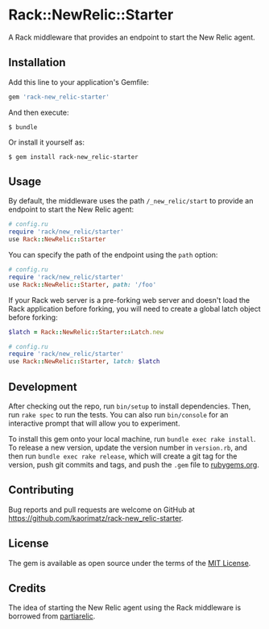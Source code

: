 # Rack::NewRelic::Starter

A Rack middleware that provides an endpoint to start the New Relic agent.

## Installation

Add this line to your application's Gemfile:

```ruby
gem 'rack-new_relic-starter'
```

And then execute:

    $ bundle

Or install it yourself as:

    $ gem install rack-new_relic-starter

## Usage

By default, the middleware uses the path `/_new_relic/start` to provide an endpoint to start the New Relic agent:

```ruby
# config.ru
require 'rack/new_relic/starter'
use Rack::NewRelic::Starter
```

You can specify the path of the endpoint using the `path` option:

```ruby
# config.ru
require 'rack/new_relic/starter'
use Rack::NewRelic::Starter, path: '/foo'
```

If your Rack web server is a pre-forking web server and doesn't load the Rack application before forking, you will need to create a global latch object before forking:

```ruby
$latch = Rack::NewRelic::Starter::Latch.new

# config.ru
require 'rack/new_relic/starter'
use Rack::NewRelic::Starter, latch: $latch
```

## Development

After checking out the repo, run `bin/setup` to install dependencies. Then, run `rake spec` to run the tests. You can also run `bin/console` for an interactive prompt that will allow you to experiment.

To install this gem onto your local machine, run `bundle exec rake install`. To release a new version, update the version number in `version.rb`, and then run `bundle exec rake release`, which will create a git tag for the version, push git commits and tags, and push the `.gem` file to [rubygems.org](https://rubygems.org).

## Contributing

Bug reports and pull requests are welcome on GitHub at https://github.com/kaorimatz/rack-new_relic-starter.

## License

The gem is available as open source under the terms of the [MIT License](https://opensource.org/licenses/MIT).

## Credits

The idea of starting the New Relic agent using the Rack middleware is borrowed from [partiarelic](https://github.com/wata-gh/partiarelic).
